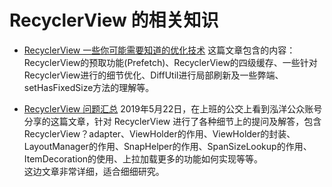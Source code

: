 # RecyclerView 的相关知识


* [RecyclerView 一些你可能需要知道的优化技术](https://www.jianshu.com/p/1d2213f303fc)
这篇文章包含的内容：RecyclerView的预取功能(Prefetch)、RecyclerView的四级缓存、一些针对RecyclerView进行的细节优化、DiffUtil进行局部刷新及一些弊端、setHasFixedSize方法的理解等。

* [RecyclerView 问题汇总](https://juejin.im/post/5cce410551882541e40e471d)
2019年5月22日，在上班的公交上看到泓洋公众账号分享的这篇文章，针对 RecyclerView 进行了各种细节上的提问及解答，包含 RecyclerView？adapter、ViewHolder的作用、ViewHolder的封装、LayoutManager的作用、SnapHelper的作用、SpanSizeLookup的作用、ItemDecoration的使用、上拉加载更多的功能如何实现等等。</br>
这边文章非常详细，适合细细研究。
